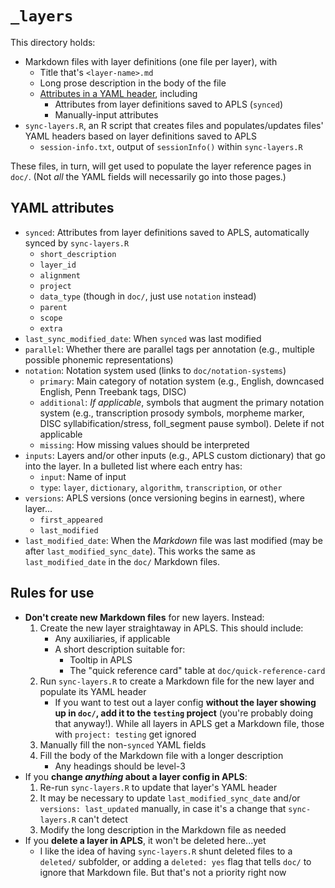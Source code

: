 # `_layers`

This directory holds:

- Markdown files with layer definitions (one file per layer), with
  - Title that's `<layer-name>.md`
  - Long prose description in the body of the file
  - [Attributes in a YAML header](#yaml-attributes), including
    - Attributes from layer definitions saved to APLS (`synced`)
    - Manually-input attributes
- `sync-layers.R`, an R script that creates files and populates/updates files' YAML headers based on layer definitions saved to APLS
  - `session-info.txt`, output of `sessionInfo()` within `sync-layers.R`

These files, in turn, will get used to populate the layer reference pages in `doc/`.
(Not _all_ the YAML fields will necessarily go into those pages.)


## YAML attributes

- `synced`: Attributes from layer definitions saved to APLS, automatically synced by `sync-layers.R`
  - `short_description`
  - `layer_id`
  - `alignment`
  - `project`
  - `data_type` (though in `doc/`, just use `notation` instead)
  - `parent`
  - `scope`
  - `extra`
- `last_sync_modified_date`: When `synced` was last modified
- `parallel`: Whether there are parallel tags per annotation (e.g., multiple possible phonemic representations)
- `notation`: Notation system used (links to `doc/notation-systems`)
  - `primary`: Main category of notation system (e.g., English, downcased English, Penn Treebank tags, DISC)
  - `additional`: _If applicable_, symbols that augment the primary notation system (e.g., transcription prosody symbols, morpheme marker, DISC syllabification/stress, foll_segment pause symbol). Delete if not applicable
  - `missing`: How missing values should be interpreted
- `inputs`: Layers and/or other inputs (e.g., APLS custom dictionary) that go into the layer. In a bulleted list where each entry has:
  - `input`: Name of input
  - `type`: `layer`, `dictionary`, `algorithm`, `transcription`, or `other`
- `versions`: APLS versions (once versioning begins in earnest), where layer...
  - `first_appeared`
  - `last_modified`
- `last_modified_date`: When the _Markdown_ file was last modified (may be after `last_modified_sync_date`). This works the same as `last_modified_date` in the `doc/` Markdown files.


## Rules for use

- **Don't create new Markdown files** for new layers. Instead:
  1. Create the new layer straightaway in APLS. This should include:
     - Any auxiliaries, if applicable
     - A short description suitable for:
       - Tooltip in APLS
       - The "quick reference card" table at `doc/quick-reference-card`
  1. Run `sync-layers.R` to create a Markdown file for the new layer and populate its YAML header
     - If you want to test out a layer config **without the layer showing up in `doc/`, add it to the `testing` project** (you're probably doing that anyway!). While all layers in APLS get a Markdown file, those with `project: testing` get ignored
  1. Manually fill the non-`synced` YAML fields
  1. Fill the body of the Markdown file with a longer description
     - Any headings should be level-3
- If you **change _anything_ about a layer config in APLS**:
  1. Re-run `sync-layers.R` to update that layer's YAML header
  1. It may be necessary to update `last_modified_sync_date` and/or `versions: last_updated` manually, in case it's a change that `sync-layers.R` can't detect
  1. Modify the long description in the Markdown file as needed
- If you **delete a layer in APLS**, it won't be deleted here...yet
  - I like the idea of having `sync-layers.R` shunt deleted files to a `deleted/` subfolder, or adding a `deleted: yes` flag that tells `doc/` to ignore that Markdown file. But that's not a priority right now

